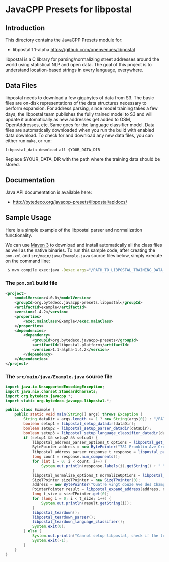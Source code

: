 JavaCPP Presets for libpostal
=============================

Introduction
------------
This directory contains the JavaCPP Presets module for:

 * libpostal 1.1-alpha  https://github.com/openvenues/libpostal
 
libpostal is a C library for parsing/normalizing street addresses around the world using statistical NLP and open data.
The goal of this project is to understand location-based strings in every language, everywhere.

Data Files
----------

libpostal needs to download a few gigabytes of data from S3. The basic files are on-disk representations of the data structures necessary to perform expansion.
For address parsing, since model training takes a few days, the libpostal team publishes the fully trained model to S3 and will update it automatically as new addresses get added to OSM, OpenAddresses, etc.
Same goes for the language classifier model. Data files are automatically downloaded when you run the build with enabled data download.
To check for and download any new data files, you can either run ```make```, or run:

```libpostal_data download all $YOUR_DATA_DIR```

Replace $YOUR_DATA_DIR with the path where the training data should be stored.

Documentation
-------------
Java API documentation is available here:

 * http://bytedeco.org/javacpp-presets/libpostal/apidocs/


Sample Usage
------------
Here is a simple example of the libpostal parser and normalization functionality.

We can use [Maven 3](http://maven.apache.org/) to download and install automatically all the class files as well as the native binaries.
To run this sample code, after creating the `pom.xml` and `src/main/java/Example.java` source files below, simply execute on the command line:
```bash
 $ mvn compile exec:java -Dexec.args="/PATH_TO_LIBPOSTAL_TRAINING_DATA_DIRECTORY"
```

### The `pom.xml` build file
```xml
<project>
    <modelVersion>4.0.0</modelVersion>
    <groupId>org.bytedeco.javacpp-presets.libpostal</groupId>
    <artifactId>example</artifactId>
    <version>1.4.2</version>
    <properties>
        <exec.mainClass>Example</exec.mainClass>
    </properties>
    <dependencies>
        <dependency>
            <groupId>org.bytedeco.javacpp-presets</groupId>
            <artifactId>libpostal-platform</artifactId>
            <version>1.1-alpha-1.4.2</version>
        </dependency>
    </dependencies>
</project>
```

### The `src/main/java/Example.java` source file
```java
import java.io.UnsupportedEncodingException;
import java.nio.charset.StandardCharsets;
import org.bytedeco.javacpp.*;
import static org.bytedeco.javacpp.libpostal.*;

public class Example {
    public static void main(String[] args) throws Exception {
        String dataDir = args.length >= 1 ? new String(args[0]) : "/PATH_TO_LIBPOSTAL_TRAINING_DATA_DIRECTORY";
        boolean setup1 = libpostal_setup_datadir(dataDir);
        boolean setup2 = libpostal_setup_parser_datadir(dataDir);
        boolean setup3 = libpostal_setup_language_classifier_datadir(dataDir);
        if (setup1 && setup2 && setup3) {
            libpostal_address_parser_options_t options = libpostal_get_address_parser_default_options();
            BytePointer address = new BytePointer("781 Franklin Ave Crown Heights Brooklyn NYC NY 11216 USA", StandardCharsets.UTF_8.name());
            libpostal_address_parser_response_t response = libpostal_parse_address(address, options);
            long count = response.num_components();
            for (int i = 0; i < count; i++) {
                System.out.println(response.labels(i).getString() + " " + response.components(i).getString());
            }
            libpostal_normalize_options_t normalizeOptions = libpostal_get_default_options();
            SizeTPointer sizeTPointer = new SizeTPointer(0);
            address = new BytePointer("Quatre vingt douze Ave des Champs-Élysées", StandardCharsets.UTF_8.name());
            PointerPointer result = libpostal_expand_address(address, normalizeOptions, sizeTPointer);
            long t_size = sizeTPointer.get(0);
            for (long i = 0; i < t_size; i++) {
                System.out.println(result.getString(i));
            }
            libpostal_teardown();
            libpostal_teardown_parser();
            libpostal_teardown_language_classifier();
            System.exit(0);
        } else {
            System.out.println("Cannot setup libpostal, check if the training data is available at the specified path!");
            System.exit(-1);
        }
    }
}
```

